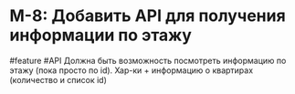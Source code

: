 # M-8: Добавить API для получения информации по этажу
#feature #API 
Должна быть возможность посмотреть информацию по этажу (пока просто по id). Хар-ки + информацию о квартирах (количество и список id)